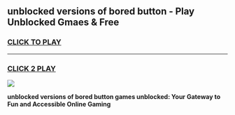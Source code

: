 
## unblocked versions of bored button - Play Unblocked Gmaes & Free
<h3>
<a href="https://news.freeplayer.one?title=unblocked_versions_of_bored_button&ref=23F">CLICK TO PLAY</a></h3>
<hr>

<h3>
<a href="https://news.freeplayer.one?title=unblocked_versions_of_bored_button&ref=23F">CLICK 2 PLAY</a>
  
</h3>

<a href="https://news.freeplayer.one?title=unblocked_versions_of_bored_button&ref=23F/"><img src="https://clearcache.store/games.png"></a>


**unblocked versions of bored button games unblocked: Your Gateway to Fun and Accessible Online Gaming**
